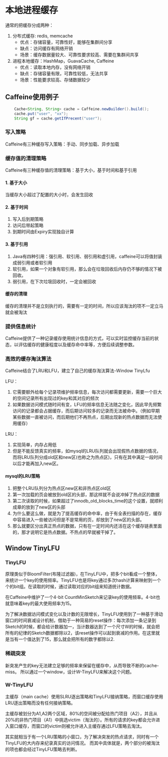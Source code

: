 # 本地进程缓存

通常的把缓存分成两种：
1. 分布式缓存: redis, memcache
    - 优点：存储容量，可靠性好，能够在集群间分享
    - 缺点：访问缓存有网络开销
    - 场景：缓存数据量较大、可靠性要求较高、需要在集群间共享
2. 进程本地缓存：HashMap，GuavaCache, Caffeine
    - 优点：读取本地内存，没有网络开销
    - 缺点：存储容量有限，可靠性较低，无法共享
    - 场景：性能要求较高、存储数据较少

## Caffeine使用例子

```java
    Cache<String, String> cache = Caffeine.newBuilder().build();
    cache.put("user", "xx");
    String gf = cache.getIfPrecent("user");
```
### 写入策略
Caffeine有三种缓存写入策略：手动、同步加载、异步加载

### 缓存值的清理策略
Caffeine有三种缓存值的清理策略：基于大小，基于时间和基于引用

#### 1. 基于大小
当缓存大小超过了配置的大小时，会发生回收

#### 2. 基于时间
1. 写入后到期策略
2. 访问后带起策略
3. 到期时间由Expiry实现独自计算

#### 3. 基于引用
1. Java有四种引用：强引用、软引用、弱引用和虚引用，caffeine可以将值封装成弱引用或者软引用
2. 软引用，如果一个对象有软引用，那么会在垃圾回收后内存仍不够的情况下被回收。
3. 弱引用，在下次垃圾回收时，一定会被回收

#### 缓存的清理
缓存的清理并不是立刻执行的，需要有一定的时间，所以应该淘汰的项不一定立马就会被淘汰

### 提供信息统计
Caffeine提供了一种记录缓存使用统计信息的方式，可以实时监控缓存当前的状态，以评估缓存的健康程度以及缓存命中率等，方便后续调整参数。

### 高效的缓存淘汰算法
Caffeine结合了LRU和LFU，建立了自己的缓存淘汰算法-Window TinyLfu

LFU：
1. 它需要额外给每个记录项维护频率信息，每次访问都需要更新，需要一个巨大的空间记录所有出现过的key和其对应的频次
2. 如果数据访问模式随时间有变，LFU的频率信息无法随之变化，因此早先频繁访问的记录都会占据缓存，而后期访问较多的记录而无法被命中。（例如早期某些数据一直被访问，而后期他们不再热点，后期出现新的热点数据而无法使用缓存）

LRU：
1. 实现简单，内存占用低
2. 但是不能反馈真实的频率，如mysql的LRU队列就会出现假热点数据的情况，而将LRU队列分成old区和new区(也称之为热点区)，只有在其中满足一段时间以后才能再加入new区。

#### mysql的LRU策略
1. 把整个LRU队列分为热点区new区和非热点区old区
2. 第一次加载的页会被放到old区的头部，那这样就不会说冲掉了热点区的数据
3. 第二次读取的时候，如果超过了innodb_old_blocks_time的这个设置，就顺利成章的放到了new区的头部
4. 为什么要这么做，就是为了提高缓存的命中率，由于有全表扫描的存在，缓存中容易进入一些被访问但是不是常用的页，却放到了new区的头部。
5. 那么就要区分出真正热点的数据，只有在一定时间内还活在这个缓存链表里面的，那才说明它是热点数据。不热点的早就被干掉了。


## Window TinyLFU

### TinyLFU
原理类似于BloomFilter(布隆过滤器)，在TinyLFU中，把多个bit看成一个整体，来统计一个key的使用频率。TinyLFU也是将key通过多次hash计算来映射到一个个的bit组。在读取的时候，通过读取对应的bit组来知道统计数据。

在Caffeine中维护了一个4-bit CountMinSketch来记录key的使用频率。4-bit也就意味着key的最大使用频率为15。

为了解决数据访问模式变化以及计数的无限增长，TinyLFU使用到了一种基于滑动窗口的时间衰减设计机制，借助于一种简易的reset操作：每次添加一条记录到Sketch的时候，都会给计数器加一，当计数器达到了一个尺寸W的时候，就会把所有的纪律的Sketch数据都除以2，该reset操作可以起到衰减的作用。在这里就是当有一个值达到了15，那么就会把所有的数字都除以2.

### 稀疏突发
新突发产生的key无法建立足够的频率来保留在缓存中，从而导致不断的cache-miss。 所以通过一个window，设计W-TinyLFU来解决这个问题。

### W-TinyLFU
主缓存（main cache）使用SLRU逐出策略和TinyLFU接纳策略，而窗口缓存使用LRU逐出策略而没有任何接纳策略。

主缓存被划分为A1,A2两个区域，80%的空间被分配给热门项目（A2），并且从20%的非热门项目（A1）中挑选victim（淘汰的）。所有的请求的key都会允许进入窗口缓存，而窗口的victim则被允许进入主缓存通过LFU策略去淘汰。

其实就相当于有一个LRU策略的小窗口，为了解决突发的热点请求，同时有一个TinyLFU的大内存来纪录真实的访问情况。
而其中具体就是，两个部分的被淘汰的项也都会经过TinyLFU策略去判断。